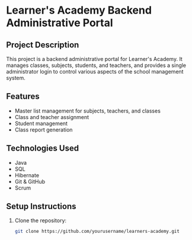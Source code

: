 # Learner's Academy Backend Administrative Portal

## Project Description

This project is a backend administrative portal for Learner's Academy. It manages classes, subjects, students, and teachers, and provides a single administrator login to control various aspects of the school management system.

## Features

- Master list management for subjects, teachers, and classes
- Class and teacher assignment
- Student management
- Class report generation

## Technologies Used

- Java
- SQL
- Hibernate
- Git & GitHub
- Scrum

## Setup Instructions

1. Clone the repository:
   ```bash
   git clone https://github.com/yourusername/learners-academy.git
